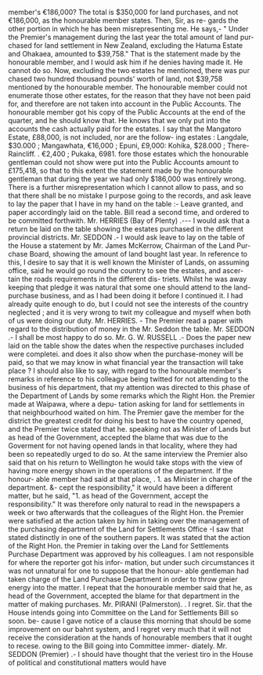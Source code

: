 member's €186,000? The total is $350,000 for land purchases, and not €186,000, as the honourable member states. Then, Sir, as re- gards the other portion in which he has been misrepresenting me. He says,- " Under the Premier's management during the last year the total amount of land pur- chased for land settlement in New Zealand, excluding the Hatuma Estate and Ohakaea, amounted to $39,758." That is the statement made by the honourable member, and I would ask him if he denies having made it. He cannot do so. Now, excluding the two estates he mentioned, there was pur chased two hundred thousand pounds' worth of land, not $39,758 mentioned by the honourable member. The honourable member could not enumerate those other estates, for the reason that they have not been paid for, and therefore are not taken into account in the Public Accounts. The honourable member got his copy of the Public Accounts at the end of the quarter, and he should know that. He knows that we only put into the accounts the cash actually paid for the estates. I say that the Mangatoro Estate, £88,000, is not included, nor are the follow- ing estates : Langdale, $30.000 ; Mangawhata, €16,000 ; Epuni, £9,000: Kohika, $28.000 ; There- Raincliff. . €2,400 ; Pukaka, 6981. fore those estates which the honourable gentleman could not show were put into the Public Accounts amount to £175,418, so that to this extent the statement made by the honourable gentleman that during the year we had only $186,000 was entirely wrong. There is a further misrepresentation which I cannot allow to pass, and so that there shall be no mistake I purpose going to the records, and ask leave to lay the paper that I have in my hand on the table :- Leave granted, and paper accordingly laid on the table. Bill read a second time, and ordered to be committed forthwith. Mr. HERRIES (Bay of Plenty) .--- I would ask that a return be laid on the table showing the estates purchased in the different provincial districts. Mr. SEDDON .- I would ask leave to lay on the table of the House a statement by Mr. James McKerrow, Chairman of the Land Pur- chase Board, showing the amount of land bought last year. In reference to this, I desire to say that it is well known the Minister of Lands, on assuming office, said he would go round the country to see the estates, and ascer- tain the roads requirements in the different dis- triets. Whilst he was away keeping that pledge it was natural that some one should attend to the land-purchase business, and as I had been doing it before I continued it. I had already quite enough to do, but I could not see the interests of the country neglected ; and it is very wrong to twit my colleague and myself when both of us were doing our duty. Mr. HERRIES. - The Premier read a paper with regard to the distribution of money in the Mr. Seddon the table. Mr. SEDDON .- I shall be most happy to do so. Mr. G. W. RUSSELL .- Does the paper new laid on the table show the dates when the respective purchases included were completei. and does it also show when the purchase-money will be paid, so that we may know in what financial year the transaction will take place ? I should also like to say, with regard to the honourable member's remarks in reference to his colleague being twitted for not attending to the business of his department, that my attention was directed to this phase of the Department of Lands by some remarks which the Right Hon. the Premier made at Waipawa, where a depu- tation asking for land for settlements in that neighbourhood waited on him. The Premier gave the member for the district the greatest credit for doing his best to have the country opened, and the Premier twice stated that he. speaking not as Minister of Lands but as head of the Government, accepted the blame that was due to the Goverment for not having opened lands in that locality, where they had been so repeatedly urged to do so. At the same interview the Premier also said that on his return to Wellington he would take stops with the view of having more energy shown in the operations of the department. If the honour- able member had said at that place, . 1. as Minister in charge of the department. &- cept the responsibility," it would have been a different matter, but he said, "1. as head of the Government, accept the responsibility." It was therefore only natural to read in the newspapers a week or two afterwards that the colleagues of the Right Hon. the Premier were satisfied at the action taken by him in taking over the management of the purchasing department of the Land for Settlements Office -I saw that stated distinctly in one of the southern papers. It was stated that the action of the Right Hon. the Premier in taking over the Land for Settlements Purchase Department was approved by his colleagues. I am not responsible for where the reporter got his infor- mation, but under such circumstances it was not unnatural for one to suppose that the honour- able gentleman had taken charge of the Land Purchase Department in order to throw greier energy into the matter. I repeat that the honourable member said that he, as head of the Government, accepted the blame for that department in the matter of making purchases. Mr. PIRANI (Palmerston). . I regret. Sir. that the House intends going into Committee on the Land for Settlements Bill so soon. be- cause I gave notice of a clause this morning that should be some improvement on our bahnt system, and I regret very much that it will not receive the consideration at the hands of honourable members that it ought to recese. owing to the Bill going into Committee immer- diately. Mr. SEDDON (Premier) .- I should have thought that the veriest tiro in the House of political and constitutional matters would have 